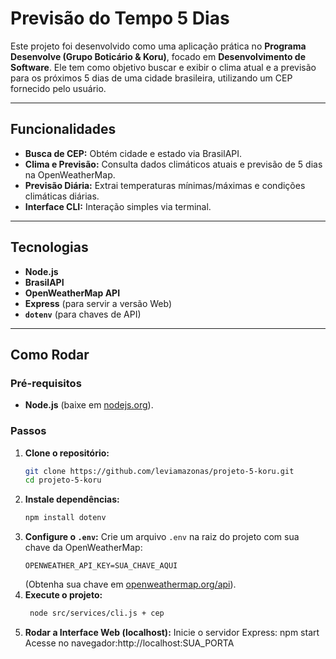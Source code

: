# Previsão do Tempo 5 Dias

Este projeto foi desenvolvido como uma aplicação prática no **Programa Desenvolve (Grupo Boticário & Koru)**, focado em **Desenvolvimento de Software**. Ele tem como objetivo buscar e exibir o clima atual e a previsão para os próximos 5 dias de uma cidade brasileira, utilizando um CEP fornecido pelo usuário.

---

## Funcionalidades

- **Busca de CEP:** Obtém cidade e estado via BrasilAPI.
- **Clima e Previsão:** Consulta dados climáticos atuais e previsão de 5 dias na OpenWeatherMap.
- **Previsão Diária:** Extrai temperaturas mínimas/máximas e condições climáticas diárias.
- **Interface CLI:** Interação simples via terminal.

---

## Tecnologias

- **Node.js**
- **BrasilAPI**
- **OpenWeatherMap API**
- **Express** (para servir a versão Web)
- **`dotenv`** (para chaves de API)

---

## Como Rodar

### Pré-requisitos

- **Node.js** (baixe em [nodejs.org](https://nodejs.org/)).

### Passos

1.  **Clone o repositório:**
    ```bash
    git clone https://github.com/leviamazonas/projeto-5-koru.git
    cd projeto-5-koru
    ```
2.  **Instale dependências:**
    ```bash
    npm install dotenv
    ```
3.  **Configure o `.env`:**
    Crie um arquivo `.env` na raiz do projeto com sua chave da OpenWeatherMap:
    ```
    OPENWEATHER_API_KEY=SUA_CHAVE_AQUI
    ```
    (Obtenha sua chave em [openweathermap.org/api](https://openweathermap.openweathermap.org/api)).
4.  **Execute o projeto:**
    ```bash
     node src/services/cli.js + cep
    ```
5.  **Rodar a Interface Web (localhost):**
    Inicie o servidor Express: npm start
    Acesse no navegador:http://localhost:SUA_PORTA

